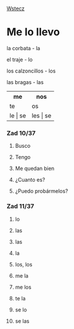 [Wstecz](../hiszpanski.md)

# Me lo llevo

la corbata - la

el traje - lo

los calzoncillos - los

las bragas - las

<table><tbody>
  <tr>
    <th>me<br></th>
    <th>nos</th>
  </tr>
  <tr>
    <td>te</td>
    <td>os</td>
  </tr>
  <tr>
    <td>le | se</td>
    <td>les | se</td>
  </tr>
</tbody>
</table>

### Zad 10/37

1. Busco

2. Tengo

3. Me quedan bien

4. ¿Cuanto es?

5. ¿Puedo probármelos?

### Zad 11/37

1. lo

2. las

3. las

4. la

5. los, los

6. me la

7. me los

8. te la

9. se lo

10. se las

